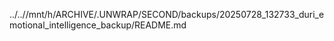 ../..//mnt/h/ARCHIVE/.UNWRAP/SECOND/backups/20250728_132733_duri_emotional_intelligence_backup/README.md